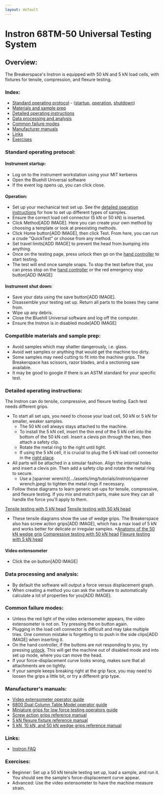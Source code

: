 ```yaml
---
layout: default
---
```

# Instron 68TM-50 Universal Testing System

## Overview:

The Breakerspace's Instron is equipped with 50 kN and 5 kN load cells, with fixtures for tensile, compression, and flexure testing. 

### Index:

* [Standard operating protocol](#sop) - ([startup](#startup), [operation](#operation), [shutdown](#shutdown))
* [Materials and sample prep](#materials)
* [Detailed operating instructions](#details)
* [Data processing and analysis](#data)
* [Common failure modes](#failures)
* [Manufacturer manuals](#manuals)
* [Links](#links)
* [Exercises](#exercises)

<a name="sop"></a>
### Standard operating protocol:

<a name="startup"></a> 
#### Instrument startup:

* Log on to the instrument workstation using your MIT kerberos
* Open the Bluehill Universal software
* If the event log opens up, you can click close. 

<a name="operation"></a>
#### Operation: 

* Set up your mechanical test set up. See the [detailed operation instructions](#details) for how to set up different types of samples.
* Ensure the correct load cell connector (5 kN or 50 kN) is inserted. 
* Click Method[ADD IMAGE]. Here you can create your own method by choosing a template or look at preexisting methods.
* Click Home button[ADD IMAGE], then click Test. From here, you can run a crude "QuickTest" or choose from any method.
* Set travel limits[ADD IMAGE] to prevent the head from bumping into anything.
* Once on the testing page, press unlock then go on the [hand controller](../assets/img/tutorials/instron/ANNOTATED_hand_controller_in_set_up.JPG) to start testing.
* The test will end once sample snaps. To stop the test before that, you can press stop on the [hand controller](../assets/img/tutorials/instron/ANNOTATED_hand_controller_in_set_up.JPG) or the red emergency stop button[ADD IMAGE]

<a name="shutdown"></a>
####  Instrument shut down:

* Save your data using the save button[ADD IMAGE].
* Disassemble your testing set up. Return all parts to the boxes they came from.
* Wipe up any debris.
* Close the Bluehill Universal software and log off the computer.
* Ensure the Instron is in disabled mode[ADD IMAGE]

<a name="materials"></a> 
### Compatible materials and sample prep: 

* Avoid samples which may shatter dangerously, i.e. glass.
* Avoid wet samples or anything that would get the machine too dirty.
* Some samples may need cutting to fit into the machine grips. The Breakerspace has scissors, razor blades, and a sectioning saw available.
* It may be good to google if there is an ASTM standard for your specific test. 

<a name="details"></a> 
### Detailed operating instructions: 
The Instron can do tensile, compressive, and flexure testing. Each test needs different grips. 

* To start all set ups, you need to choose your load cell, 50 kN or 5 kN for smaller, weaker samples.
	* The 50 kN cell always stays attached to the machine.
 	* To install the 5 kN cell, insert the thin end of the 5 kN cell into the bottom of the 50 kN cell. Insert a clevis pin through the two, then attach a safety clip.
  	* Rotate the metal ring to the right until tight. 
  	* If using the 5 kN cell, it is crucial to plug the 5 kN load cell connector in the [right place](../assets/img/tutorials/instron/ANNOTATED_connection_port_instron.JPG).
* All parts will be attached in a simular fashion. Align the internal holes and insert a clevis pin. Then add a safety clip and rotate the metal ring to secure.
	* Use a [spanner wrench](.../assets/img/tutorials/instron/spanner wrench.jpeg) to tighten the metal rings if necessary. 
* Follow these diagrams to learn generic set-ups for tensile, compressive, and flexure testing. If you mix and match parts, make sure they can all handle the force you'll apply to them.
  
[Tensile testing with 5 kN head](../assets/img/tutorials/instron/ANNOTATED_instron_sop_5_kN_tensile_set_up.JPG)
[Tensile testing with 50 kN head](../assets/img/tutorials/instron/ANNOTATED_instron_sop_50_kN_wrench_set_up.JPG)
* These tensile diagrams show the use of wedge grips. The Breakerspace also has screw action grips[ADD IMAGE], which has a max load of 5 kN and works better for delicate or irregular samples.
*[Anatomy of the 50 kN wedge grip](../assets/img/tutorials/instron/ANNOTATED_50_kN_wrench_grip.JPG)
[Compressive testing with 50 kN head](..assets/img/tutorials/instron/ANNOTATED_instron_sop_compression_set_up.JPG)
[Flexure testing with 5 kN head](../assets/img/tutorials/instron/ANNOTATED_instron_sop_flexure_set_up.JPG)
 
#### Video extensometer
* Click the on button[ADD IMAGE]


<a name="data"></a>
### Data processing and analysis:

* By default the software will output a force versus displacement graph.
* When creating a method you can ask the software to automatically calculate a lot of properties for you[ADD IMAGE].

<a name="failures"></a>
### Common failure modes:

* Unless the red light of the video extensometer appears, the video extensometer is not on. Try pressing the on button again.  
* Plugging in the load cell connector is difficult and may take multiple tries. One common mistake is forgetting to to push in the side clips[ADD IMAGE] when inserting it. 
* On the hand controller, if the buttons are not responding to you, try pressing [unlock](../assets/img/tutorials/instron/ANNOTATED_hand_controller_when_disabled.JPG). This will get the machine out of disabled mode and into set up mode, where you can move the head.
* If your force-displacement curve looks wrong, makes sure that all attachments are on tightly.
* If your sample keeps breaking right at the grip face, you may need to loosen the grips a little bit, or try a different grip type.


<a name="manuals"></a>
### Manufacturer's manuals:

* [Video extensometer operator guide](https://www.dropbox.com/scl/fi/rgb05cbfo30mf80uwskek/video-extensometer-ave2-2663-901-and-sve2-2663-902-operator-guide.pdf?rlkey=qfhgbcfwtsl57fdbellgg206w&st=h7hcnio8&dl=0)
* [6800 Dual Column Table Model operator guide](https://www.dropbox.com/scl/fi/jppq0ifw1ricmdghsguca/6800-Dual-Column-Table-Model-Operator-Guide.pdf?rlkey=n7sm0h9v6vqqvu9ppnk0oessj&st=7ztz947o&dl=0)
* [Miniature grips for low force testing operators guide](https://www.dropbox.com/scl/fi/zprr8ua5ma26lzqb31czo/2711-006-miniature-grips-for-low-force-testing-operators-guide.pdf?rlkey=a26sizgotrx3beaa1iujvgp0r&st=njxjs6bs&dl=0)
* [Screw action grips reference manual](https://www.dropbox.com/scl/fi/nf5pnttlapjawi8cm94ms/2710-11x-screw-action-grips-reference-manual.pdf?rlkey=7q1aeazj97xoshgy7n29297ed&st=ozgbhy08&dl=0)
* [5 kN flexure fixture reference manual](https://www.dropbox.com/scl/fi/59aeqcu8o9b7isv7gu93a/5kn-flexure-fixture-reference-manual.pdf?rlkey=f4wtjfybmg86kruq1hcp32nms&st=1u3dpdjr&dl=0)
* [5 kN, 10 kN, and 50 kN wedge grips reference manual](https://www.dropbox.com/scl/fi/3iaxhdxfo8pwxtj8t7m2i/5kn-10knand50kn-wedge-grips-reference-manual.pdf?rlkey=rjm1t839hzfv8yzly7mihjh2n&st=m76u4b4n&dl=0)

<a name="links"></a>
### Links:

* [Instron FAQ](https://www.instron.com/en/service-and-support/technical-support/faqs)

<a name="exercises"></a>
### Exercises:

* Beginner: Set up a 50 kN tensile testing set up, load a sample, and run it. You should see the sample's force-displacement curve appear.
* Advanced: Use the video extensometer to have the machine measure strain. 
